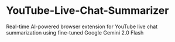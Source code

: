 # YouTube-Live-Chat-Summarizer
Real-time AI-powered browser extension for YouTube live chat summarization using fine-tuned Google Gemini 2.0 Flash
